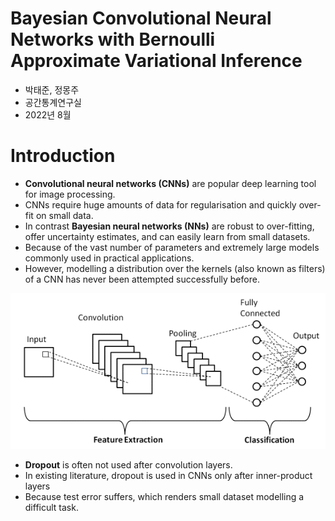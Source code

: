 # Bayesian Convolutional Neural Networks with Bernoulli Approximate Variational Inference

- 박태준, 정몽주
- 공간통계연구실
- 2022년 8월


# Introduction

- **Convolutional neural networks (CNNs)** are popular deep learning tool for image processing.
- CNNs require huge amounts of data for regularisation and quickly over-fit on small data.
- In contrast **Bayesian neural networks (NNs)** are robust to over-fitting, offer uncertainty estimates, and can easily learn from small datasets.
- Because of the vast number of parameters and extremely large models commonly used in practical applications.
- However, modelling a distribution over the kernels (also known as filters) of a CNN has never been attempted successfully before.


![img](./img/8-image.png)


- **Dropout** is often not used after convolution layers.
- In existing literature, dropout is used in CNNs only after inner-product layers
- Because test error suffers, which renders small dataset modelling a difficult task.






